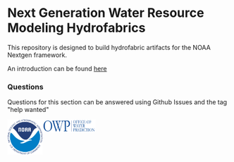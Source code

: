 # Next Generation Water Resource Modeling Hydrofabrics 

This repository is designed to build hydrofabric artifacts for the NOAA Nextgen framework.

An introduction can be found [here](https://mikejohnson51.github.io/hyAggregate)

### Questions

Questions for this section can be answered using Github Issues and the tag "help wanted"

<img src="img/noaa_logo.png" width=80  height = 80 align="left" /> 
<img src="img/owp_logo.png"  width=120 height = 30 align="left" />

